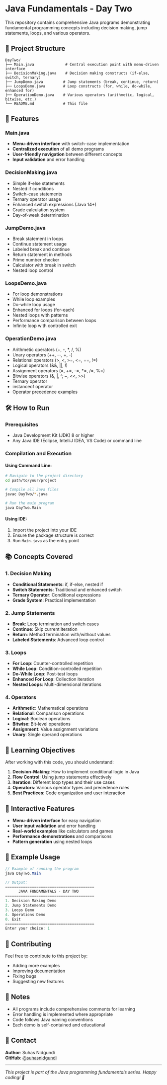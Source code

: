 # Java Fundamentals - Day Two

This repository contains comprehensive Java programs demonstrating fundamental programming concepts including decision making, jump statements, loops, and various operators.

## 📁 Project Structure

```
DayTwo/
├── Main.java              # Central execution point with menu-driven interface
├── DecisionMaking.java    # Decision making constructs (if-else, switch, ternary)
├── JumpDemo.java         # Jump statements (break, continue, return)
├── LoopsDemo.java        # Loop constructs (for, while, do-while, enhanced for)
├── OperationDemo.java    # Various operators (arithmetic, logical, bitwise, etc.)
└── README.md             # This file
```

## 🚀 Features

### Main.java
- **Menu-driven interface** with switch-case implementation
- **Centralized execution** of all demo programs
- **User-friendly navigation** between different concepts
- **Input validation** and error handling

### DecisionMaking.java
- Simple if-else statements
- Nested if conditions
- Switch-case statements
- Ternary operator usage
- Enhanced switch expressions (Java 14+)
- Grade calculation system
- Day-of-week determination

### JumpDemo.java
- Break statement in loops
- Continue statement usage
- Labeled break and continue
- Return statement in methods
- Prime number checker
- Calculator with break in switch
- Nested loop control

### LoopsDemo.java
- For loop demonstrations
- While loop examples
- Do-while loop usage
- Enhanced for loops (for-each)
- Nested loops with patterns
- Performance comparison between loops
- Infinite loop with controlled exit

### OperationDemo.java
- Arithmetic operators (+, -, *, /, %)
- Unary operators (++, --, +, -)
- Relational operators (>, <, >=, <=, ==, !=)
- Logical operators (&&, ||, !)
- Assignment operators (=, +=, -=, *=, /=, %=)
- Bitwise operators (&, |, ^, ~, <<, >>)
- Ternary operator
- instanceof operator
- Operator precedence examples

## 🛠️ How to Run

### Prerequisites
- Java Development Kit (JDK) 8 or higher
- Any Java IDE (Eclipse, IntelliJ IDEA, VS Code) or command line

### Compilation and Execution

#### Using Command Line:
```bash
# Navigate to the project directory
cd path/to/your/project

# Compile all Java files
javac DayTwo/*.java

# Run the main program
java DayTwo.Main
```

#### Using IDE:
1. Import the project into your IDE
2. Ensure the package structure is correct
3. Run `Main.java` as the entry point

## 📚 Concepts Covered

### 1. Decision Making
- **Conditional Statements**: if, if-else, nested if
- **Switch Statements**: Traditional and enhanced switch
- **Ternary Operator**: Conditional expressions
- **Grade System**: Practical implementation

### 2. Jump Statements
- **Break**: Loop termination and switch cases
- **Continue**: Skip current iteration
- **Return**: Method termination with/without values
- **Labeled Statements**: Advanced loop control

### 3. Loops
- **For Loop**: Counter-controlled repetition
- **While Loop**: Condition-controlled repetition
- **Do-While Loop**: Post-test loops
- **Enhanced For Loop**: Collection iteration
- **Nested Loops**: Multi-dimensional iterations

### 4. Operators
- **Arithmetic**: Mathematical operations
- **Relational**: Comparison operations
- **Logical**: Boolean operations
- **Bitwise**: Bit-level operations
- **Assignment**: Value assignment variations
- **Unary**: Single operand operations

## 🎯 Learning Objectives

After working with this code, you should understand:

1. **Decision-Making**: How to implement conditional logic in Java
2. **Flow Control**: Using jump statements effectively
3. **Iteration**: Different loop types and their use cases
4. **Operators**: Various operator types and precedence rules
5. **Best Practices**: Code organization and user interaction

## 🔧 Interactive Features

- **Menu-driven interface** for easy navigation
- **User input validation** and error handling
- **Real-world examples** like calculators and games
- **Performance demonstrations** and comparisons
- **Pattern generation** using nested loops

## 📖 Example Usage

```java
// Example of running the program
java DayTwo.Main

// Output:
========================================
      JAVA FUNDAMENTALS - DAY TWO      
========================================
1. Decision Making Demo
2. Jump Statements Demo
3. Loops Demo
4. Operations Demo
0. Exit
========================================
Enter your choice: 1
```

## 🤝 Contributing

Feel free to contribute to this project by:
- Adding more examples
- Improving documentation
- Fixing bugs
- Suggesting new features

## 📝 Notes

- All programs include comprehensive comments for learning
- Error handling is implemented where appropriate
- Code follows Java naming conventions
- Each demo is self-contained and educational

## 📧 Contact

**Author**: Suhas Nidgundi  
**GitHub**: [@suhasnidgundi](https://github.com/suhasnidgundi)

---

*This project is part of the Java programming fundamentals series. Happy coding! 🚀*